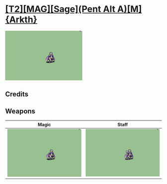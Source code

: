# [\[T2\]\[MAG\]\[Sage\]\(Pent Alt A\)\[M\]{Arkth}](./)

<img src="./6.%20Magic/Magic_000.png" alt="[T2][MAG][Sage](Pent Alt A)[M]{Arkth} standing" />

## Credits



## Weapons


|Magic |Staff |
|  :---: | :---: |
| <img alt="Magic animation" src="./6.%20Magic/Magic.gif" /> | <img alt="Staff animation" src="./7.%20Staff/Staff.gif" /> |

